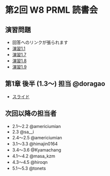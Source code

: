 第2回 W8 PRML 読書会
====

演習問題
----

- 回答へのリンクが張られます
- [演習1.1](https://github.com/daimatz/w8prml/blob/master/files/exercise_solutions/ex1.1.pdf?raw=true)
- [演習1.7](https://github.com/daimatz/w8prml/blob/master/files/exercise_solutions/ex1.7.JPG?raw=true)
- [演習1.8](https://github.com/daimatz/w8prml/blob/master/files/exercise_solutions/ex1.8.pdf?raw=true)
- [演習1.9](https://github.com/daimatz/w8prml/blob/master/files/exercise_solutions/ex1.9.pdf?raw=true)

第1章 後半 (1.3～) 担当 @doragao
----

- [スライド](http://www.slideshare.net/toshihikoiio98/prml-13-16)

次回以降の担当者
----

- 2.1～2.2 @americiumian
- 2.3 @sa__i
- 2.4～2.5 @americiumian
- 3.1～3.3 @himajin0164
- 3.4～3.6 @Kyamachang
- 4.1～4.2 @masa_kzm
- 4.3～4.5 @hiroqn
- 5.1～5.3 @tonets

